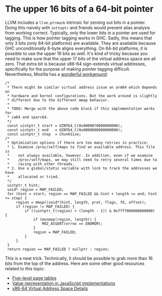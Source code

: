 # The upper 16 bits of a 64-bit pointer

LLVM includes a `llvm.ptrmask` intrinsic for zeroing out bits in a pointer.
Doing this naively with `inttoptr` and friends would prevent alias analysis
from working correct. Typically, only the lower bits in a pointer are used
for tagging. This is how pointer tagging works in GHC. Sadly, this means that
only 3 bits (only 64-bit platforms) are available. They are available because
GHC unconditionally 8-byte aligns everything. On 64-bit platforms, it is
possible to use the upper 16 bits as well. It's kind of tricky because
you need to make sure that the upper 17 bits of the virtual address space
are all zero. That extra bit is because x86-64 sign-extends virtual addresses,
specifically for the purpose of making pointer tagging difficult. Nevertheless,
Mozilla has a [wonderful workaround](https://hg.mozilla.org/integration/mozilla-inbound/rev/dfaafbaaa291):

    /*
     * There might be similar virtual address issue on arm64 which depends on
     * hardware and kernel configurations. But the work around is slightly
     * different due to the different mmap behavior.
     *
     * TODO: Merge with the above code block if this implementation works for
     * ia64 and sparc64.
     */
     const uintptr_t start = UINT64_C(0x0000070000000000);
     const uintptr_t end   = UINT64_C(0x0000800000000000);
     const uintptr_t step  = ChunkSize;
    /*
     * Optimization options if there are too many retries in practice:
     * 1. Examine /proc/self/maps to find an available address. This file is
     *    not always available, however. In addition, even if we examine
     *    /proc/self/maps, we may still need to retry several times due to
     *    racing with other threads.
     * 2. Use a global/static variable with lock to track the addresses we have
     *    allocated or tried.
     */
     uintptr_t hint;
     void* region = MAP_FAILED;
     for (hint = start; region == MAP_FAILED && hint + length <= end; hint += step) {
         region = mmap((void*)hint, length, prot, flags, fd, offset);
         if (region != MAP_FAILED) {
             if ((uintptr_t(region) + (length - 1)) & 0xffff800000000000) {
                 if (munmap(region, length)) {
                     MOZ_ASSERT(errno == ENOMEM);
                 }
                 region = MAP_FAILED;
             }
         }
     }
     return region == MAP_FAILED ? nullptr : region;

This is a neat trick. Technically, it should be possible to grab more than 16
bits from the top of the address. Here are some other good resources related
to this topic:

* [Five-level page tables](https://lwn.net/Articles/717293/)
* [Value representation in JavaScript implementations](https://wingolog.org/archives/2011/05/18/value-representation-in-javascript-implementations)
* [x86-64 Virtual Address Space Details](https://en.wikipedia.org/wiki/X86-64#Virtual_address_space_details)
